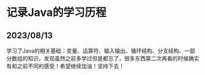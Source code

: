 # 记录Java的学习历程
## 2023/08/13
学习了Java的相关基础：变量、运算符、输入输出、循环结构、分支结构、一部分数组的知识，发现虽然之前多学过但是都忘了，很多东西第二次再看的时候确实有和之前不同的感受！希望继续加油！坚持下去！
